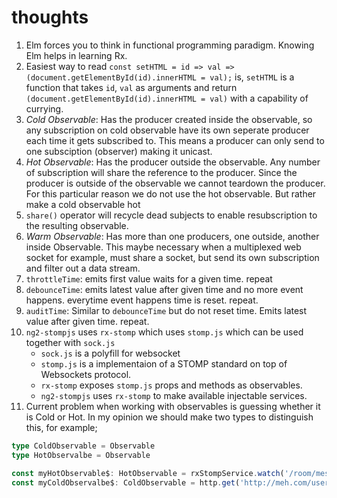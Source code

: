 # thoughts

1) Elm forces you to think in functional programming paradigm. Knowing Elm helps in learning Rx.
2) Easiest way to read `const setHTML = id => val => (document.getElementById(id).innerHTML = val);` is, `setHTML` is a function that takes `id`, `val` as arguments and return `(document.getElementById(id).innerHTML = val)` with a capability of currying.
3) *Cold Observable*: Has the producer created inside the observable, so any subscription on cold observable have its own seperate producer each time it gets subscribed to. This means a producer can only send to one subsciption (observer) making it unicast.
4) *Hot Observable*: Has the producer outside the observable. Any number of subscription will share the reference to the producer. Since the producer is outside of the observable we cannot teardown the producer. For this particular reason we do not use the hot observable. But rather make a cold observable hot
5) `share()` operator will recycle dead subjects to enable resubscription to the resulting observable.
6) *Warm Observable*: Has more than one producers, one outside, another inside Observable. This maybe necessary when a multiplexed web socket for example, must share a socket, but send its own subscription and filter out a data stream.
7) `throttleTime`: emits first value waits for a given time. repeat
8) `debounceTime`: emits latest value after given time and no more event happens. everytime event happens time is reset. repeat.
9) `auditTime`: Similar to `debounceTime` but do not reset time. Emits latest value after given time. repeat.
10) `ng2-stompjs` uses `rx-stomp` which uses `stomp.js` which can be used together with `sock.js`
    * `sock.js` is a polyfill for websocket
    * `stomp.js` is a implementaion of a STOMP standard on top of Websockets protocol.
    * `rx-stomp` exposes `stomp.js` props and methods as observables.
    * `ng2-stompjs` uses `rx-stomp` to make available injectable services.  
11) Current problem when working with observables is guessing whether it is Cold or Hot. In my opinion
we should make two types to distinguish this, for example;
```ts
type ColdObservable = Observable
type HotObservalbe = Observable

const myHotObservable$: HotObservable = rxStompService.watch('/room/messages');
const myColdObservalbe$: ColdObservable = http.get('http://meh.com/user/id');
```
